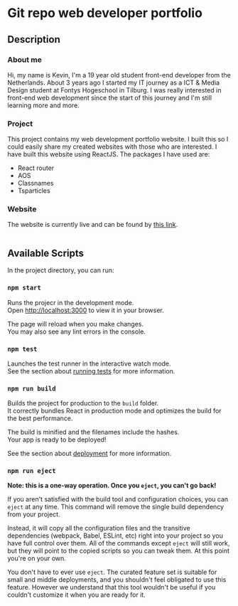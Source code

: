 # Git repo web developer portfolio

## Description

### About me

Hi, my name is Kevin, I'm a 19 year old student front-end developer from the Netherlands. About 3 years ago I started my IT journey as a ICT & Media Design student at Fontys Hogeschool in Tilburg. I was really interested in front-end web development since the start of this journey and I'm still learning more and more.

### Project

This project contains my web development portfolio website. I built this so I could easily share my created websites with those who are interested. I have built this website using ReactJS. The packages I have used are:
- React router
- AOS
- Classnames
- Tsparticles

### Website

The website is currently live and can be found by [this link](https://kevinvloon.nl/webdev/).

![]()

## Available Scripts

In the project directory, you can run:

### `npm start`

Runs the projecr in the development mode.\
Open [http://localhost:3000](http://localhost:3000) to view it in your browser.

The page will reload when you make changes.\
You may also see any lint errors in the console.

### `npm test`

Launches the test runner in the interactive watch mode.\
See the section about [running tests](https://facebook.github.io/create-react-app/docs/running-tests) for more information.

### `npm run build`

Builds the project for production to the `build` folder.\
It correctly bundles React in production mode and optimizes the build for the best performance.

The build is minified and the filenames include the hashes.\
Your app is ready to be deployed!

See the section about [deployment](https://facebook.github.io/create-react-app/docs/deployment) for more information.

### `npm run eject`

**Note: this is a one-way operation. Once you `eject`, you can't go back!**

If you aren't satisfied with the build tool and configuration choices, you can `eject` at any time. This command will remove the single build dependency from your project.

Instead, it will copy all the configuration files and the transitive dependencies (webpack, Babel, ESLint, etc) right into your project so you have full control over them. All of the commands except `eject` will still work, but they will point to the copied scripts so you can tweak them. At this point you're on your own.

You don't have to ever use `eject`. The curated feature set is suitable for small and middle deployments, and you shouldn't feel obligated to use this feature. However we understand that this tool wouldn't be useful if you couldn't customize it when you are ready for it.
